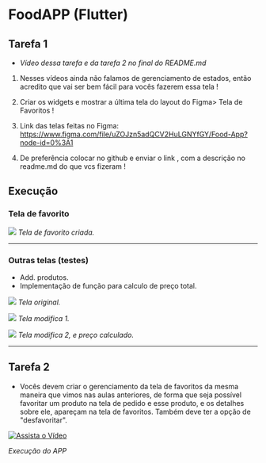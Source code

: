 # FoodAPP (Flutter)

## Tarefa 1

- *Vídeo dessa tarefa e da tarefa 2 no final do README.md*

1. Nesses vídeos ainda não falamos de gerenciamento de estados, então acredito que vai ser bem fácil para vocês fazerem essa tela !

2. Criar os widgets e mostrar a última tela do layout do Figma> Tela de Favoritos !

3. Link das telas feitas no Figma: https://www.figma.com/file/uZOJzn5adQCV2HuLGNYfGY/Food-App?node-id=0%3A1

4. De  preferência colocar no github e enviar o link , com a descrição no readme.md do que vcs fizeram !

## Execução

### Tela de favorito 

![](./img/Image1.png)
*Tela de favorito criada.*

-----

### Outras telas (testes)
- Add. produtos.
- Implementação de função para calculo de preço total.

![](./img/Image2.png)
*Tela original.*

![](./img/Image3.png)
*Tela modifica 1.*

![](./img/Image4.png)
*Tela modifica 2, e preço calculado.*

-----
## Tarefa 2

- Vocês devem criar o gerenciamento da tela de favoritos da mesma maneira que vimos nas aulas anteriores, de forma que seja possível favoritar um produto na tela de pedido e esse produto, e os detalhes sobre ele, apareçam na tela de favoritos. Também deve ter a opção de "desfavoritar".

[![Assista o Vídeo](./img/foodappyt.png)](https://youtu.be/nbW_i--JxdQ)

*Execução do APP*